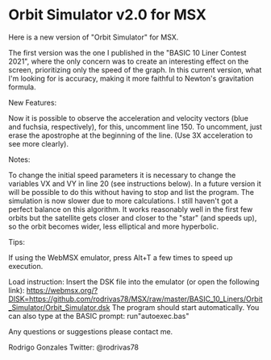 

Orbit Simulator v2.0 for MSX
============================


Here is a new version of "Orbit Simulator" for MSX.


The first version was the one I published in the "BASIC 10 Liner Contest 2021", where the only concern was to create an interesting effect on the screen, prioritizing only the speed of the graph.
In this current version, what I'm looking for is accuracy, making it more faithful to Newton's gravitation formula.

New Features:

Now it is possible to observe the acceleration and velocity vectors (blue and fuchsia, respectively), for this, uncomment line 150. To uncomment, just erase the apostrophe at the beginning of the line. (Use 3X acceleration to see more clearly).

Notes:

To change the initial speed parameters it is necessary to change the variables VX and VY in line 20 (see instructions below). In a future version it will be possible to do this without having to stop and list the program.
The simulation is now slower due to more calculations.
I still haven't got a perfect balance on this algorithm. It works reasonably well in the first few orbits but the satellite gets closer and closer to the "star" (and speeds up), so the orbit becomes wider, less elliptical and more hyperbolic.

Tips:

If using the WebMSX emulator, press Alt+T a few times to speed up execution.

Load instruction:
Insert the DSK file into the emulator (or open the following link):
https://webmsx.org/?DISK=https://github.com/rodrivas78/MSX/raw/master/BASIC_10_Liners/Orbit_Simulator/Orbit_Simulator.dsk
The program should start automatically.
You can also type at the BASIC prompt:
run"autoexec.bas" <ENTER>

Any questions or suggestions please contact me.

Rodrigo Gonzales
Twitter: @rodrivas78

